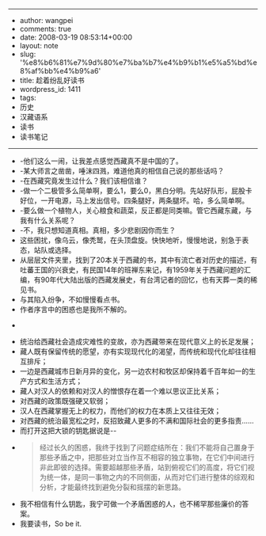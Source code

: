 - --
- author: wangpei
- comments: true
- date: 2008-03-19 08:53:14+00:00
- layout: note
- slug: '%e8%b6%81%e7%9d%80%e7%ba%b7%e4%b9%b1%e5%a5%bd%e8%af%bb%e4%b9%a6'
- title: 趁着纷乱好读书
- wordpress_id: 1411
- tags:
- 历史
- 汉藏语系
- 读书
- 读书笔记
- --
- -他们这么一闹，让我差点感觉西藏真不是中国的了。
- -某大师言之凿凿，唾沫四溅，难道他真的相信自己说的那些话吗？
- -在西藏究竟发生过什么？我们该相信谁？
- -做一个二极管多么简单啊，要么1，要么0，黑白分明。先站好队形，屁股卡好位，一开电源，马上发出信号。四条腿好，两条腿坏。哈，多么简单啊。
- -要么做一个植物人，关心粮食和蔬菜，反正都是同类嘛。管它西藏东藏，与我有什么关系呢？
- -不，我只想知道真相。真相，多少悲剧因你而生？
- 这些困扰，像乌云，像秃鹫，在头顶盘旋。快快地听，慢慢地说，别急于表态，站队或选择。
- 从层层文件夹里，找到了20本关于西藏的书，其中有流亡者对历史的描述，有吐蕃王国的兴衰史，有民国14年的班禅东来记，有1959年关于西藏问题的汇编，有90年代大陆出版的西藏发展史，有台湾记者的回忆，也有天葬一类的稀见书。
- 与其陷入纷争，不如慢慢看点书。
- 作者序言中的困惑也是我所不解的。
- <blockquote>
- 统治给西藏社会造成灾难性的变故，亦为西藏带来在现代意义上的长足发展；
- 藏人既有保留传统的愿望，亦有实现现代化的渴望，而传统和现代化却往往相互排斥；
- 一边是西藏城市日新月异的变化，另一边农村和牧区却保持着千百年如一的生产方式和生活方式；
- 藏人对汉人的依赖和对汉人的憎恨存在着一个难以思议正比关系；
- 对西藏的政策既强硬又软弱；
- 汉人在西藏掌握无上的权力，而他们的权力在本质上又往往无效；
- 对西藏的统治最宽松之时，反招致藏人更多的不满和国际社会的更多指责……</blockquote>
- 而打开这把大锁的钥匙据说是--
- <blockquote>经过长久的困惑，我终于找到了问题症结所在：我们不能将自己置身于那些矛盾之中，把那些对立当作互不相容的独立事物，在它们中间进行非此即彼的选择。需要超越那些矛盾，站到俯视它们的高度，将它们视为统一体，是同一事物之内的不同侧面，从而对它们进行整体的综观和分析，才能最终找到避免分裂和摇摆的新思路。</blockquote>
- 我不相信有什么钥匙，我宁可做一个矛盾困惑的人，也不稀罕那些廉价的答案。
- 我要读书，So be it.
